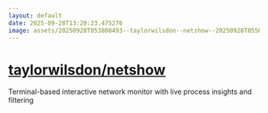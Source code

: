 ```yaml
---
layout: default
date: 2025-09-28T13:20:23.475276
image: assets/20250928T053808493--taylorwilsdon--netshow--20250928T055053317--cropped.png
---
```


# [taylorwilsdon/netshow](https://github.com/taylorwilsdon/netshow)

Terminal-based interactive network monitor with live process insights and filtering
